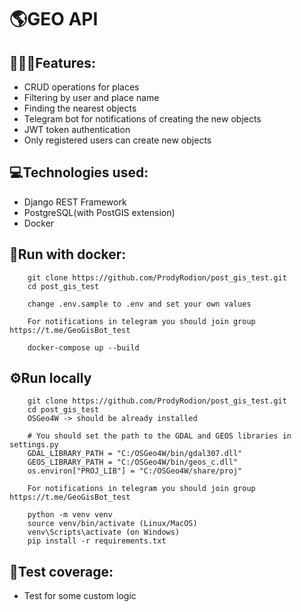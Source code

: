 # 🌎GEO API

## 👨🏻‍💻Features:
- CRUD operations for places
- Filtering by user and place name
- Finding the nearest objects
- Telegram bot for notifications of creating the new objects
- JWT token authentication
- Only registered users can create new objects

## 💻Technologies used:
- Django REST Framework
- PostgreSQL(with PostGIS extension)
- Docker

## 🐋Run with docker:

```shell
    git clone https://github.com/ProdyRodion/post_gis_test.git
    cd post_gis_test
    
    change .env.sample to .env and set your own values
    
    For notifications in telegram you should join group https://t.me/GeoGisBot_test
    
    docker-compose up --build
```

## ⚙️Run locally
```shell
    git clone https://github.com/ProdyRodion/post_gis_test.git
    cd post_gis_test
    OSGeo4W -> should be already installed
    
    # You should set the path to the GDAL and GEOS libraries in settings.py
    GDAL_LIBRARY_PATH = "C:/OSGeo4W/bin/gdal307.dll"
    GEOS_LIBRARY_PATH = "C:/OSGeo4W/bin/geos_c.dll"
    os.environ["PROJ_LIB"] = "C:/OSGeo4W/share/proj"
    
    For notifications in telegram you should join group https://t.me/GeoGisBot_test

    python -m venv venv
    source venv/bin/activate (Linux/MacOS)
    venv\Scripts\activate (on Windows)
    pip install -r requirements.txt
```




## 🧪Test coverage:
- Test for some custom logic